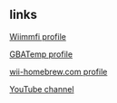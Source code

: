 links
-----
[Wiimmfi profile](https://wiimmfi.de/xview/mkw-profiles/pgprd9JdfS9W7Y4iWFUR)

[GBATemp profile](https://gbatemp.net/members/idkwhereisthisname.669379/)

[wii-homebrew.com profile](https://forum.wii-homebrew.com/index.php/User/110850-idkwhereisthisname/?s=ca62823baf3e04cd12e3dde0434a1ec466425c78)

[YouTube channel](https://www.youtube.com/channel/UC3IL0b1yqcimDNNGxSRxDkA)
